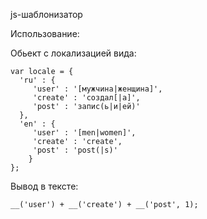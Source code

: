 js-шаблонизатор 

Использование:

Обьект с локализацией вида:

    var locale = {
      'ru' : {
         'user' : '[мужчина|женщина]',
         'create' : 'создал[|а]',
         'post' : 'запис(ь|и|ей)'
      },
      'en' : {
         'user' : '[men|women]',
         'create' : 'create',
         'post' : 'post(|s)'
    	}
    };

Вывод в тексте:

    __('user') + __('create') + __('post', 1);



